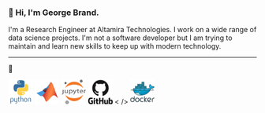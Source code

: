 ### 👋 Hi, I'm George Brand.

I'm a Research Engineer at Altamira Technologies.  I work on a wide range of data science projects.  I'm not a software developer but I am trying to maintain and learn new skills to keep up with modern technology.

---

🧰

<img src="https://github.com/devicons/devicon/blob/master/icons/python/python-original-wordmark.svg" alt="Python logo" width="50" height="50" /> <img src="https://github.com/devicons/devicon/blob/master/icons/matlab/matlab-original.svg" alt="Matlab logo" width="50" height="50" /> <img src="https://github.com/devicons/devicon/blob/master/icons/jupyter/jupyter-original-wordmark.svg" alt="Jupyter logo" width="50" height="50" /> <img src="https://github.com/devicons/devicon/blob/master/icons/github/github-original-wordmark.svg" alt="GitHub logo" width="50" height="50" /> <     /> <img src="https://github.com/devicons/devicon/blob/master/icons/docker/docker-original-wordmark.svg" alt="Docker logo" width="50" height="50" />

<!--
Here are some ideas to get you started:

- 🔭 I’m currently working on ...
- 🌱 I’m currently learning ...
- 👯 I’m looking to collaborate on ...
- 🤔 I’m looking for help with ...
- 💬 Ask me about ...
- 📫 How to reach me: ...
- 😄 Pronouns: ...
- ⚡ Fun fact: ...
-->
